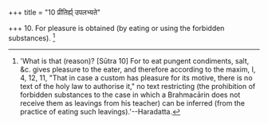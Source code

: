 +++
title = "10 प्रीतिर्ह्य् उपलभ्यते"

+++
10. For pleasure is obtained (by eating or using the forbidden substances). [^5] 


[^5]:  'What is that (reason)? [Sūtra 10] For to eat pungent condiments, salt, &c. gives pleasure to the eater, and therefore according to the maxim, I, 4, 12, 11, "That in case a custom has pleasure for its motive, there is no text of the holy law to authorise it," no text restricting (the prohibition of forbidden substances to the case in which a Brahmacārin does not receive them as leavings from his teacher) can be inferred (from the practice of eating such leavings).'--Haradatta.
